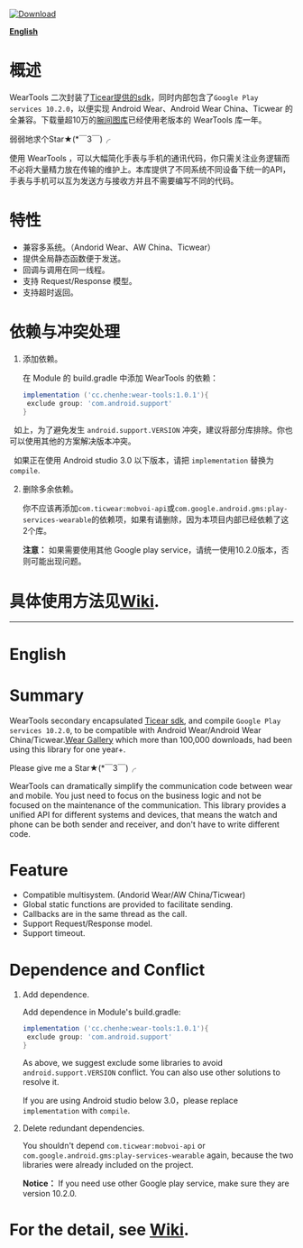 [ ![Download](https://api.bintray.com/packages/liangchenhe55/maven/wear-tools/images/download.svg) ](https://bintray.com/liangchenhe55/maven/wear-tools/_latestVersion)

**[English](#english)**

# 概述

WearTools 二次封装了[Ticear提供的sdk](https://bintray.com/ticwear/maven/mobvoi-api)，同时内部包含了`Google Play services 10.2.0`，以便实现 Android Wear、Android Wear China、Ticwear 的全兼容。下载量超10万的[腕间图库](http://wg.chenhe.cc/)已经使用老版本的 WearTools 库一年。

弱弱地求个Star★(*￣3￣)╭ 

使用 WearTools ，可以大幅简化手表与手机的通讯代码，你只需关注业务逻辑而不必将大量精力放在传输的维护上。本库提供了不同系统不同设备下统一的API，手表与手机可以互为发送方与接收方并且不需要编写不同的代码。

# 特性

- 兼容多系统。（Andorid Wear、AW China、Ticwear）
- 提供全局静态函数便于发送。
- 回调与调用在同一线程。
- 支持 Request/Response 模型。
- 支持超时返回。

# 依赖与冲突处理

1. 添加依赖。

   在 Module 的 build.gradle 中添加 WearTools 的依赖：

   ```gradle
   implementation ('cc.chenhe:wear-tools:1.0.1'){
   	exclude group: 'com.android.support'
   }
   ```

   如上，为了避免发生 `android.support.VERSION` 冲突，建议将部分库排除。你也可以使用其他的方案解决版本冲突。
   
   如果正在使用 Android studio 3.0 以下版本，请把 `implementation` 替换为 `compile`.

2. 删除多余依赖。

   你不应该再添加`com.ticwear:mobvoi-api`或`com.google.android.gms:play-services-wearable`的依赖项，如果有请删除，因为本项目内部已经依赖了这2个库。
   
   **注意：** 如果需要使用其他 Google play service，请统一使用10.2.0版本，否则可能出现问题。


# 具体使用方法见[Wiki](https://github.com/liangchenhe55/WearTools/wiki#%E4%B8%AD%E6%96%87).

***

# English

# Summary

WearTools secondary encapsulated [Ticear sdk](https://bintray.com/ticwear/maven/mobvoi-api), and compile `Google Play services 10.2.0`, to be compatible with Android Wear/Android Wear China/Ticwear.[Wear Gallery](http://wg.chenhe.cc/) which more than 100,000 downloads,  had been using this library for one year+.

Please give me a Star★(*￣3￣)╭ 

WearTools can dramatically simplify the communication code between wear and mobile. You just need to focus on the business logic and not be focused on the maintenance of the communication. This library provides a unified API for different systems and devices, that means  the watch and phone can be both sender and receiver, and don't have to write different code.

# Feature

- Compatible multisystem. (Andorid Wear/AW China/Ticwear)
- Global static functions are provided to facilitate sending.
- Callbacks are in the same thread as the call.
- Support Request/Response model.
- Support timeout.

# Dependence and Conflict

1. Add dependence.

   Add dependence in Module's build.gradle:

   ```gradle
   implementation ('cc.chenhe:wear-tools:1.0.1'){
   	exclude group: 'com.android.support'
   }
   ```

   As above, we suggest exclude some libraries to avoid `android.support.VERSION` conflict. You can also use other solutions to resolve it.
   
   If you are using Android studio below 3.0，please replace `implementation` with `compile`.

2. Delete redundant dependencies.

   You shouldn't depend `com.ticwear:mobvoi-api` or `com.google.android.gms:play-services-wearable` again, because the two libraries were already included on the project.
   
   **Notice：** If you need use other Google play service, make sure they are version 10.2.0.

# For the detail, see [Wiki](https://github.com/liangchenhe55/WearTools/wiki#en).
